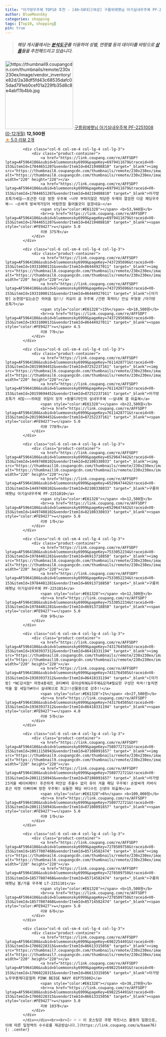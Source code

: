 ```yaml
---
title: "아가방우주복 TOP10 추천 - [40~50대][여성] 구름위에햇님 아기실내우주복 PF-2251008 (0-12개월)"
author: BlueMoonSky
categories: shopping
tags: [Top10, shopping]
pin: true
---
```


> ##### 해당 게시물에서는 [**분석도구**](https://itemscout.io/)를 이용하여 **성별**, **연령별** 등의 데이터를 바탕으로 [**상품**](https://link.coupang.com/a/baae76)들을 추천해드리고 있습니다.
<div class="container"><div class="row">
            <div class="col-6 col-sm-4 col-lg-4 col-lg-3">
                <div class="product-container">
                    <a href="https://link.coupang.com/re/AFFSDP?lptag=AF5964186&subid=bluemoonsky6999&pageKey=6776887313&traceid=V0-153&itemId=15925809446&vendorItemId=83133002111" target="_blank"><img src="https://thumbnail9.coupangcdn.com/thumbnails/remote/230x230ex/image/vendor_inventory/e82d/2a38df5fd43c68535dafc05dad791eb0cef01a229fb35d8c8e4abf11b4bb.jpg" alt="https://thumbnail9.coupangcdn.com/thumbnails/remote/230x230ex/image/vendor_inventory/e82d/2a38df5fd43c68535dafc05dad791eb0cef01a229fb35d8c8e4abf11b4bb.jpg" width="220" height="220"></a>
                    <a href="https://link.coupang.com/re/AFFSDP?lptag=AF5964186&subid=bluemoonsky6999&pageKey=6776887313&traceid=V0-153&itemId=15925809446&vendorItemId=83133002111" target="_blank">구름위에햇님 아기실내우주복 PF-2251008 (0-12개월)</a>
                    <span style="color:#E61328"></span> <b>12,500원</b>
                    <br><a href="https://link.coupang.com/re/AFFSDP?lptag=AF5964186&subid=bluemoonsky6999&pageKey=6776887313&traceid=V0-153&itemId=15925809446&vendorItemId=83133002111" target="_blank"><span style="color:#FE9427">★</span> 5.0
                    리뷰 2개</a>
                </div>
            </div>
            
            <div class="col-6 col-sm-4 col-lg-4 col-lg-3">
                <div class="product-container">
                    <a href="https://link.coupang.com/re/AFFSDP?lptag=AF5964186&subid=bluemoonsky6999&pageKey=6979411679&traceid=V0-153&itemId=17044651207&vendorItemId=84219408810" target="_blank"><img src="https://thumbnail8.coupangcdn.com/thumbnails/remote/230x230ex/image/vendor_inventory/f2a0/4a81deb8d3ca547cecd909784a076b9cc9c1787b0b022a506eaf68673c6a.jpg" alt="https://thumbnail8.coupangcdn.com/thumbnails/remote/230x230ex/image/vendor_inventory/f2a0/4a81deb8d3ca547cecd909784a076b9cc9c1787b0b022a506eaf68673c6a.jpg" width="220" height="220"></a>
                    <a href="https://link.coupang.com/re/AFFSDP?lptag=AF5964186&subid=bluemoonsky6999&pageKey=6979411679&traceid=V0-153&itemId=17044651207&vendorItemId=84219408810" target="_blank">아가방 초특가세일~~포근한 다운 방한 우주복 ~너무 부하지않은 적당한 두께의 깔끔한 다운 패딩우주복~~ ~손싸개 발싸개가있어 바람한점 들어올곳이 없겠네요~</a>
                    <span style="color:#E61328"></span> <b>53,940원</b>
                    <br><a href="https://link.coupang.com/re/AFFSDP?lptag=AF5964186&subid=bluemoonsky6999&pageKey=6979411679&traceid=V0-153&itemId=17044651207&vendorItemId=84219408810" target="_blank"><span style="color:#FE9427">★</span> 5.0
                    리뷰 375개</a>
                </div>
            </div>
            
            <div class="col-6 col-sm-4 col-lg-4 col-lg-3">
                <div class="product-container">
                    <a href="https://link.coupang.com/re/AFFSDP?lptag=AF5964186&subid=bluemoonsky6999&pageKey=7437295696&traceid=V0-153&itemId=19331000131&vendorItemId=86444927011" target="_blank"><img src="https://thumbnail8.coupangcdn.com/thumbnails/remote/230x230ex/image/vendor_inventory/6731/6be991b2538cf9f6f5dfdb818e249ca73340786f11b91119f939c015fe3b.jpg" alt="https://thumbnail8.coupangcdn.com/thumbnails/remote/230x230ex/image/vendor_inventory/6731/6be991b2538cf9f6f5dfdb818e249ca73340786f11b91119f939c015fe3b.jpg" width="220" height="220"></a>
                    <a href="https://link.coupang.com/re/AFFSDP?lptag=AF5964186&subid=bluemoonsky6999&pageKey=7437295696&traceid=V0-153&itemId=19331000131&vendorItemId=86444927011" target="_blank">[아가방] 논현점*입는순간 귀여움 업!!/ 귀요미 곰 우주복 /간편 똑딱이/ 안심 무형광 /아가방 초특가</a>
                    <span style="color:#E61328">15%</span> <b>18,500원</b>
                    <br><a href="https://link.coupang.com/re/AFFSDP?lptag=AF5964186&subid=bluemoonsky6999&pageKey=7437295696&traceid=V0-153&itemId=19331000131&vendorItemId=86444927011" target="_blank"><span style="color:#FE9427">★</span> 4.5
                    리뷰 7개</a>
                </div>
            </div>
            
            <div class="col-6 col-sm-4 col-lg-4 col-lg-3">
                <div class="product-container">
                    <a href="https://link.coupang.com/re/AFFSDP?lptag=AF5964186&subid=bluemoonsky6999&pageKey=7611428771&traceid=V0-153&itemId=20159694452&vendorItemId=87252237161" target="_blank"><img src="https://thumbnail6.coupangcdn.com/thumbnails/remote/230x230ex/image/vendor_inventory/e691/d23becfe8ef753ead29e3d370fd8ef0883859c4dd69d6e5a05a52c981edb.jpg" alt="https://thumbnail6.coupangcdn.com/thumbnails/remote/230x230ex/image/vendor_inventory/e691/d23becfe8ef753ead29e3d370fd8ef0883859c4dd69d6e5a05a52c981edb.jpg" width="220" height="220"></a>
                    <a href="https://link.coupang.com/re/AFFSDP?lptag=AF5964186&subid=bluemoonsky6999&pageKey=7611428771&traceid=V0-153&itemId=20159694452&vendorItemId=87252237161" target="_blank">아가방 초특가 세일~~~귀여운 귀달이 모자 +동물디자인의 실내우주복 ~~실내복 겸 외출복</a>
                    <span style="color:#E61328"></span> <b>22,500원</b>
                    <br><a href="https://link.coupang.com/re/AFFSDP?lptag=AF5964186&subid=bluemoonsky6999&pageKey=7611428771&traceid=V0-153&itemId=20159694452&vendorItemId=87252237161" target="_blank"><span style="color:#FE9427">★</span> 5.0
                    리뷰 770개</a>
                </div>
            </div>
            
            <div class="col-6 col-sm-4 col-lg-4 col-lg-3">
                <div class="product-container">
                    <a href="https://link.coupang.com/re/AFFSDP?lptag=AF5964186&subid=bluemoonsky6999&pageKey=6529647442&traceid=V0-153&itemId=14497408102&vendorItemId=82108338033" target="_blank"><img src="https://thumbnail10.coupangcdn.com/thumbnails/remote/230x230ex/image/vendor_inventory/2a0e/f0d8574719386e5088b722f0969858d434f2d17c02f9802eed924597c90f.jpg" alt="https://thumbnail10.coupangcdn.com/thumbnails/remote/230x230ex/image/vendor_inventory/2a0e/f0d8574719386e5088b722f0969858d434f2d17c02f9802eed924597c90f.jpg" width="220" height="220"></a>
                    <a href="https://link.coupang.com/re/AFFSDP?lptag=AF5964186&subid=bluemoonsky6999&pageKey=6529647442&traceid=V0-153&itemId=14497408102&vendorItemId=82108338033" target="_blank">구름위에햇님 아기실내우주복 PF-2251010</a>
                    <span style="color:#E61328"></span> <b>12,500원</b>
                    <br><a href="https://link.coupang.com/re/AFFSDP?lptag=AF5964186&subid=bluemoonsky6999&pageKey=6529647442&traceid=V0-153&itemId=14497408102&vendorItemId=82108338033" target="_blank"><span style="color:#FE9427">★</span> 5.0
                    리뷰 1개</a>
                </div>
            </div>
            
            <div class="col-6 col-sm-4 col-lg-4 col-lg-3">
                <div class="product-container">
                    <a href="https://link.coupang.com/re/AFFSDP?lptag=AF5964186&subid=bluemoonsky6999&pageKey=7533052234&traceid=V0-153&itemId=19784481281&vendorItemId=86913718858" target="_blank"><img src="https://thumbnail8.coupangcdn.com/thumbnails/remote/230x230ex/image/vendor_inventory/d556/c7f34157e94d87cb97c466ee61df60ddc969bf7f3463418de65e5ae10b3a.jpg" alt="https://thumbnail8.coupangcdn.com/thumbnails/remote/230x230ex/image/vendor_inventory/d556/c7f34157e94d87cb97c466ee61df60ddc969bf7f3463418de65e5ae10b3a.jpg" width="220" height="220"></a>
                    <a href="https://link.coupang.com/re/AFFSDP?lptag=AF5964186&subid=bluemoonsky6999&pageKey=7533052234&traceid=V0-153&itemId=19784481281&vendorItemId=86913718858" target="_blank">구름위에햇님 아기실내우주복 PF-2251014</a>
                    <span style="color:#E61328"></span> <b>12,500원</b>
                    <br><a href="https://link.coupang.com/re/AFFSDP?lptag=AF5964186&subid=bluemoonsky6999&pageKey=7533052234&traceid=V0-153&itemId=19784481281&vendorItemId=86913718858" target="_blank"><span style="color:#FE9427">★</span> 5.0
                    리뷰 9개</a>
                </div>
            </div>
            
            <div class="col-6 col-sm-4 col-lg-4 col-lg-3">
                <div class="product-container">
                    <a href="https://link.coupang.com/re/AFFSDP?lptag=AF5964186&subid=bluemoonsky6999&pageKey=7431764505&traceid=V0-153&itemId=19303937312&vendorItemId=86418331194" target="_blank"><img src="https://thumbnail10.coupangcdn.com/thumbnails/remote/230x230ex/image/vendor_inventory/0587/81a66284305b535af41e61ab961d6b5f4fc202faf34bb89d8dd6edfb8a6d.JPG" alt="https://thumbnail10.coupangcdn.com/thumbnails/remote/230x230ex/image/vendor_inventory/0587/81a66284305b535af41e61ab961d6b5f4fc202faf34bb89d8dd6edfb8a6d.JPG" width="220" height="220"></a>
                    <a href="https://link.coupang.com/re/AFFSDP?lptag=AF5964186&subid=bluemoonsky6999&pageKey=7431764505&traceid=V0-153&itemId=19303937312&vendorItemId=86418331194" target="_blank">[아가방] *NC강서점* 따뜻4종세트_큐티빠띠 유아상하복&우주복&모자#필요한 구성만 쏙쏙!!놓치면 억울 할 세일가#이너 실내복으로 최고!!선물용으로 강추!!</a>
                    <span style="color:#E61328">1%</span> <b>27,500원</b>
                    <br><a href="https://link.coupang.com/re/AFFSDP?lptag=AF5964186&subid=bluemoonsky6999&pageKey=7431764505&traceid=V0-153&itemId=19303937312&vendorItemId=86418331194" target="_blank"><span style="color:#FE9427">★</span> 4.0
                    리뷰 5개</a>
                </div>
            </div>
            
            <div class="col-6 col-sm-4 col-lg-4 col-lg-3">
                <div class="product-container">
                    <a href="https://link.coupang.com/re/AFFSDP?lptag=AF5964186&subid=bluemoonsky6999&pageKey=7580772721&traceid=V0-153&itemId=20011158943&vendorItemId=87108091657" target="_blank"><img src="https://thumbnail9.coupangcdn.com/thumbnails/remote/230x230ex/image/vendor_inventory/d2f4/bdfc1a1f773dedbc9e3959025e461511c45ac134a7262eee02e076548c2a.jpg" alt="https://thumbnail9.coupangcdn.com/thumbnails/remote/230x230ex/image/vendor_inventory/d2f4/bdfc1a1f773dedbc9e3959025e461511c45ac134a7262eee02e076548c2a.jpg" width="220" height="220"></a>
                    <a href="https://link.coupang.com/re/AFFSDP?lptag=AF5964186&subid=bluemoonsky6999&pageKey=7580772721&traceid=V0-153&itemId=20011158943&vendorItemId=87108091657" target="_blank">아가방 23겨울 베이비페어! 후끈하게 퍼안감 추울수 없지 유아 겨울 패딩 우주복! 손발싸개 커버식 포근 따뜻 이뻐이뻐 방한 우주복! 보들한 패딩 바디수트 신생아 외출복</a>
                    <span style="color:#E61328">6%</span> <b>109,000원</b>
                    <br><a href="https://link.coupang.com/re/AFFSDP?lptag=AF5964186&subid=bluemoonsky6999&pageKey=7580772721&traceid=V0-153&itemId=20011158943&vendorItemId=87108091657" target="_blank"><span style="color:#FE9427">★</span> 5.0
                    리뷰 1개</a>
                </div>
            </div>
            
            <div class="col-6 col-sm-4 col-lg-4 col-lg-3">
                <div class="product-container">
                    <a href="https://link.coupang.com/re/AFFSDP?lptag=AF5964186&subid=bluemoonsky6999&pageKey=7278509750&traceid=V0-153&itemId=18577807468&vendorItemId=85714582474" target="_blank"><img src="https://thumbnail6.coupangcdn.com/thumbnails/remote/230x230ex/image/vendor_inventory/ef9c/05bca9c2aa7fd7ffd7a4ed7960384a56f36f741832fcb50a6e66ad958d9c.jpg" alt="https://thumbnail6.coupangcdn.com/thumbnails/remote/230x230ex/image/vendor_inventory/ef9c/05bca9c2aa7fd7ffd7a4ed7960384a56f36f741832fcb50a6e66ad958d9c.jpg" width="220" height="220"></a>
                    <a href="https://link.coupang.com/re/AFFSDP?lptag=AF5964186&subid=bluemoonsky6999&pageKey=7278509750&traceid=V0-153&itemId=18577807468&vendorItemId=85714582474" target="_blank">구름위에햇님 봄/가을 우주복 LT-2251101</a>
                    <span style="color:#E61328"></span> <b>15,500원</b>
                    <br><a href="https://link.coupang.com/re/AFFSDP?lptag=AF5964186&subid=bluemoonsky6999&pageKey=7278509750&traceid=V0-153&itemId=18577807468&vendorItemId=85714582474" target="_blank"><span style="color:#FE9427">★</span> 5.0
                    리뷰 6개</a>
                </div>
            </div>
            
            <div class="col-6 col-sm-4 col-lg-4 col-lg-3">
                <div class="product-container">
                    <a href="https://link.coupang.com/re/AFFSDP?lptag=AF5964186&subid=bluemoonsky6999&pageKey=6982254491&traceid=V0-153&itemId=17060228315&vendorItemId=86613315056" target="_blank"><img src="https://thumbnail7.coupangcdn.com/thumbnails/remote/230x230ex/image/vendor_inventory/22be/237b682191b39d85d3a3cd0980d9b340aec82c10f531427bafe77b6501db.jpg" alt="https://thumbnail7.coupangcdn.com/thumbnails/remote/230x230ex/image/vendor_inventory/22be/237b682191b39d85d3a3cd0980d9b340aec82c10f531427bafe77b6501db.jpg" width="220" height="220"></a>
                    <a href="https://link.coupang.com/re/AFFSDP?lptag=AF5964186&subid=bluemoonsky6999&pageKey=6982254491&traceid=V0-153&itemId=17060228315&vendorItemId=86613315056" target="_blank">아가방 노우무봉제다운점퍼 PINK BEIGE NAVY 01P755002</a>
                    <span style="color:#E61328"></span> <b>38,270원</b>
                    <br><a href="https://link.coupang.com/re/AFFSDP?lptag=AF5964186&subid=bluemoonsky6999&pageKey=6982254491&traceid=V0-153&itemId=17060228315&vendorItemId=86613315056" target="_blank"><span style="color:#FE9427">★</span> 5.0
                    리뷰 103개</a>
                </div>
            </div>
            </div></div><br><br>[💦 💦 💦 이 포스팅은 쿠팡 파트너스 활동의 일환으로, 이에 따른 일정액의 수수료를 제공받습니다.](https://link.coupang.com/a/baae76){: .center}